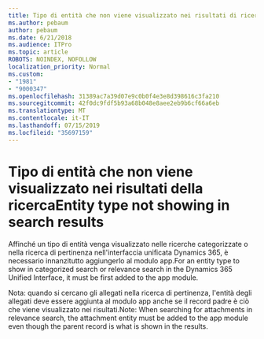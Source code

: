 ```yaml
---
title: Tipo di entità che non viene visualizzato nei risultati di ricerca categorizzati o di pertinenza nell'interfaccia unificata di Dynamics 365
ms.author: pebaum
author: pebaum
ms.date: 6/21/2018
ms.audience: ITPro
ms.topic: article
ROBOTS: NOINDEX, NOFOLLOW
localization_priority: Normal
ms.custom:
- "1981"
- "9000347"
ms.openlocfilehash: 31389ac7a39d07e9c0b0f4e3e8d398616c3fa210
ms.sourcegitcommit: 42f0dc9fdf5b93a68b048e8aee2eb9b6cf66a6eb
ms.translationtype: MT
ms.contentlocale: it-IT
ms.lasthandoff: 07/15/2019
ms.locfileid: "35697159"
---
```

# <a name="entity-type-not-showing-in-search-results"></a><span data-ttu-id="87fbb-102">Tipo di entità che non viene visualizzato nei risultati della ricerca</span><span class="sxs-lookup"><span data-stu-id="87fbb-102">Entity type not showing in search results</span></span>

<span data-ttu-id="87fbb-103">Affinché un tipo di entità venga visualizzato nelle ricerche categorizzate o nella ricerca di pertinenza nell'interfaccia unificata Dynamics 365, è necessario innanzitutto aggiungerlo al modulo app.</span><span class="sxs-lookup"><span data-stu-id="87fbb-103">For an entity type to show in categorized search or relevance search in the Dynamics 365 Unified Interface, it must be first added to the app module.</span></span>

<span data-ttu-id="87fbb-104">Nota: quando si cercano gli allegati nella ricerca di pertinenza, l'entità degli allegati deve essere aggiunta al modulo app anche se il record padre è ciò che viene visualizzato nei risultati.</span><span class="sxs-lookup"><span data-stu-id="87fbb-104">Note: When searching for attachments in relevance search, the attachment entity must be added to the app module even though the parent record is what is shown in the results.</span></span>
